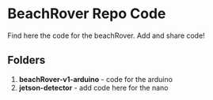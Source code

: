 # BeachRover Repo Code
Find here the code for the beachRover. Add and share code!
## Folders

1. **beachRover-v1-arduino** - code for the arduino
2. **jetson-detector** - add code here for the nano